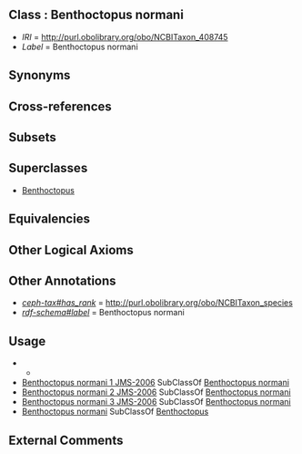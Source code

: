 
## Class : Benthoctopus normani

 * *IRI* = http://purl.obolibrary.org/obo/NCBITaxon_408745
 * *Label* = Benthoctopus normani

## Synonyms


## Cross-references


## Subsets


## Superclasses

 * [Benthoctopus](../../NCBITaxon/56/NCBITaxon_102656.md)

## Equivalencies


## Other Logical Axioms


## Other Annotations

 * *[ceph-tax#has_rank](../../ceph-tax#has/nk/ceph-tax#has_rank.md)* = http://purl.obolibrary.org/obo/NCBITaxon_species
 * *[rdf-schema#label](../../el/rdf-schema#label.md)* = Benthoctopus normani

## Usage

 * -
 * [Benthoctopus normani 1 JMS-2006](../../NCBITaxon/47/NCBITaxon_408747.md) SubClassOf [Benthoctopus normani](../../NCBITaxon/45/NCBITaxon_408745.md)
 * [Benthoctopus normani 2 JMS-2006](../../NCBITaxon/46/NCBITaxon_408746.md) SubClassOf [Benthoctopus normani](../../NCBITaxon/45/NCBITaxon_408745.md)
 * [Benthoctopus normani 3 JMS-2006](../../NCBITaxon/50/NCBITaxon_408750.md) SubClassOf [Benthoctopus normani](../../NCBITaxon/45/NCBITaxon_408745.md)
 * [Benthoctopus normani](../../NCBITaxon/45/NCBITaxon_408745.md) SubClassOf [Benthoctopus](../../NCBITaxon/56/NCBITaxon_102656.md)

## External Comments


